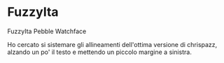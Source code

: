 FuzzyIta
========

FuzzyIta Pebble Watchface




Ho cercato si sistemare gli allineamenti dell'ottima versione di chrispazz, alzando un po' il testo e mettendo un piccolo margine a sinistra.
